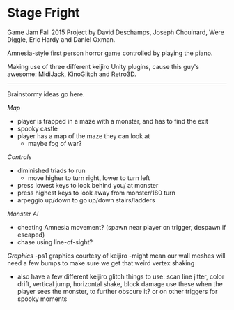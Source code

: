 # Stage Fright
Game Jam Fall 2015 Project by David Deschamps, Joseph Chouinard, Were Diggle, Eric Hardy and Daniel Oxman.

Amnesia-style first person horror game controlled by playing the piano.

Making use of three different keijiro Unity plugins, cause this guy's awesome: MidiJack, KinoGlitch and Retro3D.

-----------------------

Brainstormy ideas go here.

*Map*
- player is trapped in a maze with a monster, and has to find the exit
- spooky castle
- player has a map of the maze they can look at
	- maybe fog of war?

*Controls*
- diminished triads to run
	- move higher to turn right, lower to turn left
- press lowest keys to look behind you/ at monster
- press highest keys to look away from monster/180 turn
- arpeggio up/down to go up/down stairs/ladders

*Monster AI*
- cheating Amnesia movement? (spawn near player on trigger, despawn if escaped)
- chase using line-of-sight?


*Graphics*
-ps1 graphics courtesy of keijiro
-might mean our wall meshes will need a few bumps to make sure we get that weird vertex shaking

- also have a few different keijiro glitch things to use:
	scan line jitter, color drift, vertical jump, horizontal shake, block damage
	use these when the player sees the monster, to further obscure it?
	or on other triggers for spooky moments
	
